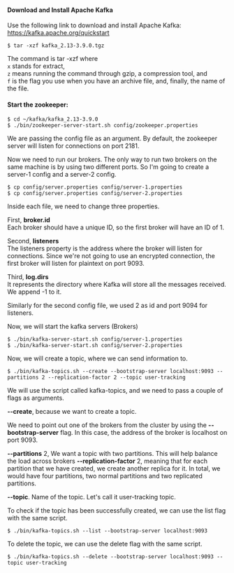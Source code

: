 #### Download and Install Apache Kafka

Use the following link to download and install Apache Kafka: 
https://kafka.apache.org/quickstart

`$ tar -xzf kafka_2.13-3.9.0.tgz`

The command is tar -xzf where\
`x` stands for extract,\
`z` means running the command through gzip, a compression tool, and\
`f` is the flag you use when you have an archive file, and, finally, the name of the file.

#### Start the zookeeper:

`$ cd ~/kafka/kafka_2.13-3.9.0`\
`$ ./bin/zookeeper-server-start.sh config/zookeeper.properties`

We are passing the config file as an argument.
By default, the zookeeper server will listen for connections on port 2181.

Now we need to run our brokers. The only way to run two brokers on the same machine is by using two different ports. So I'm going to create a server-1 config and a server-2 config.

`$ cp config/server.properties config/server-1.properties`\
`$ cp config/server.properties config/server-2.properties`

Inside each file, we need to change three properties. 

First, **broker.id**\
    Each broker should have a unique ID, so the first broker will have an ID of 1. 
    
Second, **listeners**\
    The listeners property is the address where the broker will listen for connections. Since we're not going to use an encrypted connection, the first broker will listen for plaintext on port 9093. 

Third, **log.dirs**\
    It represents the directory where Kafka will store all the messages received. We append -1 to it.

Similarly for the second config file, we used 2 as id and port 9094 for listeners.

Now, we will start the kafka servers (Brokers)

`$ ./bin/kafka-server-start.sh config/server-1.properties`\
`$ ./bin/kafka-server-start.sh config/server-2.properties`

Now, we will create a topic, where we can send information to.

`$ ./bin/kafka-topics.sh --create --bootstrap-server localhost:9093 --partitions 2 --replication-factor 2 --topic user-tracking`

We will use the script called kafka-topics, and we need to pass a couple of flags as arguments. 

**--create**, because we want to create a topic. 

We need to point out one of the brokers from the cluster by using the **--bootstrap-server** flag. In this case, the address of the broker is localhost on port 9093. 

**--partitions** 2, We want a topic with two partitions. 
    This will help balance the load across brokers
**--replication-factor** 2, meaning that for each partition that we have created, we create another replica for it. 
    In total, we would have four partitions, two normal partitions and two replicated partitions. 
    
**--topic**. Name of the topic.
    Let's call it user-tracking topic. 
    
To check if the topic has been successfully created, we can use the list flag with the same script.

`$ ./bin/kafka-topics.sh --list --bootstrap-server localhost:9093`

To delete the topic, we can use the delete flag with the same script.

`$ ./bin/kafka-topics.sh --delete --bootstrap-server localhost:9093 --topic user-tracking`